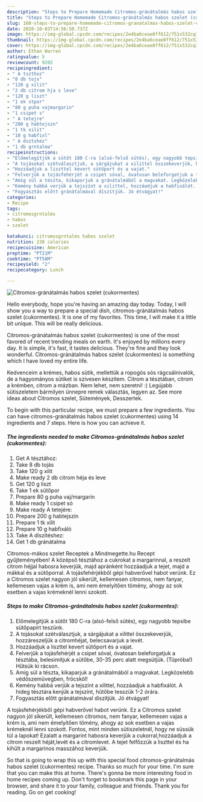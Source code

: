```yaml
---
description: "Steps to Prepare Homemade Citromos-gránátalmás habos szelet (cukormentes)"
title: "Steps to Prepare Homemade Citromos-gránátalmás habos szelet (cukormentes)"
slug: 160-steps-to-prepare-homemade-citromos-granatalmas-habos-szelet-cukormentes
date: 2020-10-03T14:56:50.737Z
image: https://img-global.cpcdn.com/recipes/2e4ba6ceae8ff612/751x532cq70/citromos-granatalmas-habos-szelet-cukormentes-recept-foto.jpg
thumbnail: https://img-global.cpcdn.com/recipes/2e4ba6ceae8ff612/751x532cq70/citromos-granatalmas-habos-szelet-cukormentes-recept-foto.jpg
cover: https://img-global.cpcdn.com/recipes/2e4ba6ceae8ff612/751x532cq70/citromos-granatalmas-habos-szelet-cukormentes-recept-foto.jpg
author: Ethan Warren
ratingvalue: 5
reviewcount: 9202
recipeingredient:
- " A tszthoz"
- "8 db tojs"
- "120 g xilit"
- "2 db citrom hja s leve"
- "120 g liszt"
- "1 ek stpor"
- "80 g puha vajmargarin"
- "1 csipet s"
- " A tetejre"
- "200 g habtejszn"
- "1 tk xilit"
- "10 g habfixl"
- " A dsztshez"
- "1 db grntalma"
recipeinstructions:
- "Előmelegítjük a sütőt 180 C-ra (alsó-felső sütés), egy nagyobb tepsibe sütőpapírt teszünk."
- "A tojásokat szétválasztjuk, a sárgájukat a xilittel összekeverjük, hozzáreszeljük a citromhéjat, belecsavarjuk a levét."
- "Hozzáadjuk a liszttel kevert sütőport és a vajat."
- "Felverjük a tojásfehérjét a csipet sóval, óvatosan beleforgatjuk a tésztába, belesimítjuk a sütőbe, 30-35 perc alatt megsütjük. (Tűpróba!) Hűtsük ki rácson."
- "Amíg sül a tészta, kikaparjuk a gránátalmából a magvakat. Legközelebb védőszemüvegben, fröcsköl!"
- "Kemény habbá verjük a tejszínt a xilittel, hozzáadjuk a habfixálót. A hideg tésztára kenjük a tejszínt, hűtőbe tesszük 1-2 órára."
- "Fogyasztás előtt gránátalmával díszítjük. Jó étvágyat!"
categories:
- Recipe
tags:
- citromosgrntalms
- habos
- szelet

katakunci: citromosgrntalms habos szelet 
nutrition: 238 calories
recipecuisine: American
preptime: "PT21M"
cooktime: "PT58M"
recipeyield: "2"
recipecategory: Lunch

---
```



![Citromos-gránátalmás habos szelet (cukormentes)](https://img-global.cpcdn.com/recipes/2e4ba6ceae8ff612/751x532cq70/citromos-granatalmas-habos-szelet-cukormentes-recept-foto.jpg)

Hello everybody, hope you're having an amazing day today. Today, I will show you a way to prepare a special dish, citromos-gránátalmás habos szelet (cukormentes). It is one of my favorites. This time, I will make it a little bit unique. This will be really delicious.

Citromos-gránátalmás habos szelet (cukormentes) is one of the most favored of recent trending meals on earth. It's enjoyed by millions every day. It is simple, it's fast, it tastes delicious. They're fine and they look wonderful. Citromos-gránátalmás habos szelet (cukormentes) is something which I have loved my entire life.

Kedvenceim a krémes, habos sütik, mellettük a ropogós sós rágcsálnivalók, de a hagyományos sütiket is szívesen készítem. Citrom a tésztában, citrom a krémben, citrom a mázban. Nem lehet, nem szeretni! :) Legújabb sütiszeletem bármilyen ünnepre remek választás, legyen az. See more ideas about Citromos szelet, Sütemények, Desszertek.


To begin with this particular recipe, we must prepare a few ingredients. You can have citromos-gránátalmás habos szelet (cukormentes) using 14 ingredients and 7 steps. Here is how you can achieve it.

<!--inarticleads1-->

##### The ingredients needed to make Citromos-gránátalmás habos szelet (cukormentes):

1. Get  A tésztához:
1. Take 8 db tojás
1. Take 120 g xilit
1. Make ready 2 db citrom héja és leve
1. Get 120 g liszt
1. Take 1 ek sütőpor
1. Prepare 80 g puha vaj/margarin
1. Make ready 1 csipet só
1. Make ready  A tetejére:
1. Prepare 200 g habtejszín
1. Prepare 1 tk xilit
1. Prepare 10 g habfixáló
1. Take  A díszítéshez:
1. Get 1 db gránátalma


Citromos-mákos szelet Receptek a Mindmegette.hu Recept gyűjteményében! A középső tésztához a cukrokat a margarinnal, a reszelt citrom héjjal habosra keverjük, majd apránként hozzáadjuk a tejet, majd a mákkal és a sütőporral. A tojásfehérjékből gépi habverővel habot verünk. Ez a Citromos szelet nagyon jól sikerült, kellemesen citromos, nem fanyar, kellemesen vajas a krém is, ami nem émelyítően tömény, ahogy az sok esetben a vajas krémeknél lenni szokott. 

<!--inarticleads2-->

##### Steps to make Citromos-gránátalmás habos szelet (cukormentes):

1. Előmelegítjük a sütőt 180 C-ra (alsó-felső sütés), egy nagyobb tepsibe sütőpapírt teszünk.
1. A tojásokat szétválasztjuk, a sárgájukat a xilittel összekeverjük, hozzáreszeljük a citromhéjat, belecsavarjuk a levét.
1. Hozzáadjuk a liszttel kevert sütőport és a vajat.
1. Felverjük a tojásfehérjét a csipet sóval, óvatosan beleforgatjuk a tésztába, belesimítjuk a sütőbe, 30-35 perc alatt megsütjük. (Tűpróba!) Hűtsük ki rácson.
1. Amíg sül a tészta, kikaparjuk a gránátalmából a magvakat. Legközelebb védőszemüvegben, fröcsköl!
1. Kemény habbá verjük a tejszínt a xilittel, hozzáadjuk a habfixálót. A hideg tésztára kenjük a tejszínt, hűtőbe tesszük 1-2 órára.
1. Fogyasztás előtt gránátalmával díszítjük. Jó étvágyat!


A tojásfehérjékből gépi habverővel habot verünk. Ez a Citromos szelet nagyon jól sikerült, kellemesen citromos, nem fanyar, kellemesen vajas a krém is, ami nem émelyítően tömény, ahogy az sok esetben a vajas krémeknél lenni szokott. Fontos, mint minden sütiszeletnél, hogy ne süssük túl a lapokat! Ezalatt a margarint habosra keverjük a cukorral,hozzáadjuk a citrom reszelt héját,levét és a citromlevet. A tejet felfőzzük a liszttel és ha kihűlt a margarinos masszához keverjük. 

So that is going to wrap this up with this special food citromos-gránátalmás habos szelet (cukormentes) recipe. Thanks so much for your time. I'm sure that you can make this at home. There's gonna be more interesting food in home recipes coming up. Don't forget to bookmark this page in your browser, and share it to your family, colleague and friends. Thank you for reading. Go on get cooking!
